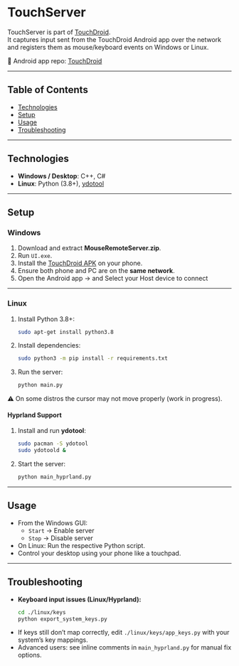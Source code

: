 # TouchServer

TouchServer is part of [TouchDroid](https://github.com/SKRInternationals/TouchDroid).  
It captures input sent from the TouchDroid Android app over the network and registers them as mouse/keyboard events on Windows or Linux.

📱 Android app repo: [TouchDroid](https://github.com/SKRInternationals/TouchDroid)

---

## Table of Contents

- [Technologies](#technologies)
- [Setup](#setup)
- [Usage](#usage)
- [Troubleshooting](#troubleshooting)

---

## Technologies

- **Windows / Desktop**: C++, C#
- **Linux**: Python (3.8+), [ydotool](https://man.archlinux.org/man/ydotool.1.en)

---

## Setup

### Windows

1. Download and extract **MouseRemoteServer.zip**.
2. Run `UI.exe`.
3. Install the [TouchDroid APK](https://github.com/SKRInternationals/TouchDroid) on your phone.
4. Ensure both phone and PC are on the **same network**.
5. Open the Android app → and Select your Host device to connect

---

### Linux

1. Install Python 3.8+:
   ```bash
   sudo apt-get install python3.8
   ```
2. Install dependencies:
   ```bash
   sudo python3 -m pip install -r requirements.txt
   ```
3. Run the server:
   ```bash
   python main.py
   ```

⚠️ On some distros the cursor may not move properly (work in progress).

#### Hyprland Support

1. Install and run **ydotool**:
   ```bash
   sudo pacman -S ydotool
   sudo ydotoold &
   ```
2. Start the server:
   ```bash
   python main_hyprland.py
   ```

---

## Usage

- From the Windows GUI:
  - `Start` → Enable server
  - `Stop` → Disable server
- On Linux: Run the respective Python script.
- Control your desktop using your phone like a touchpad.

---

## Troubleshooting

- **Keyboard input issues (Linux/Hyprland):**
  ```bash
  cd ./linux/keys
  python export_system_keys.py
  ```
- If keys still don’t map correctly, edit `./linux/keys/app_keys.py` with your system’s key mappings.
- Advanced users: see inline comments in `main_hyprland.py` for manual fix options.
